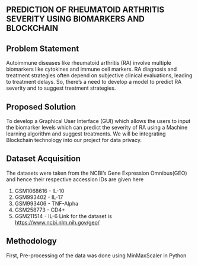 ## PREDICTION OF RHEUMATOID ARTHRITIS SEVERITY USING BIOMARKERS AND BLOCKCHAIN

## Problem Statement
Autoimmune diseases like rheumatoid arthritis (RA) involve multiple biomarkers like cytokines and immune cell markers. RA diagnosis and treatment strategies often depend on subjective clinical evaluations, leading to treatment delays. So, there’s a need to develop a model to predict RA severity and to suggest treatment strategies.

## Proposed Solution
To develop a Graphical User Interface (GUI) which allows the users to input the biomarker levels which can predict the severity of RA using a Machine learning algorithm and suggest treatments. We will be integrating Blockchain technology into our project for data privacy.

## Dataset Acquisition
The datasets were taken from the NCBI’s Gene Expression Omnibus(GEO) and hence their respective accession IDs are given here

1. GSM1068616 - IL-10
2. GSM993402 - IL-17
3. GSM993406 - TNF-Alpha 
4. GSM258773 - CD4+
5. GSM211514 - IL-6
Link for the dataset is https://www.ncbi.nlm.nih.gov/geo/

## Methodology
First, 
Pre-processing of the data was done using MinMaxScaler in Python


